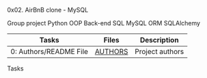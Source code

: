 0x02. AirBnB clone - MySQL


Group project
Python
OOP
Back-end
SQL
MySQL
ORM
SQLAlchemy


| Tasks | Files | Description |
| ----- | ----- | ------ |
| 0: Authors/README File | [AUTHORS](https://github.com/justinmajetich/AirBnB_clone/blob/dev/AUTHORS) | Project authors |

Tasks
